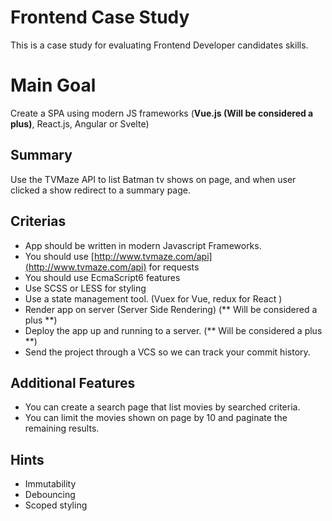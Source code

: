 # Frontend Case Study

This is a case study for evaluating Frontend Developer candidates skills.

# Main Goal

Create a SPA using modern JS frameworks (**Vue.js (Will be considered a plus)**, React.js, Angular or Svelte)

## Summary

Use the TVMaze API to list Batman tv shows on page, and when user clicked a show redirect to a summary page.

## Criterias

- App should be written in modern Javascript Frameworks.
- You should use [http://www.tvmaze.com/api](http://www.tvmaze.com/api) for requests
- You should use EcmaScript6 features
- Use SCSS or LESS for styling
- Use a state management tool. (Vuex for Vue, redux for React )
- Render app on server (Server Side Rendering) (** Will be considered a plus **)
- Deploy the app up and running to a server. (** Will be considered a plus **)
- Send the project through a VCS so we can track your commit history.

## Additional Features

- You can create a search page that list movies by searched criteria.
- You can limit the movies shown on page by 10 and paginate the remaining results.

## Hints

- Immutability
- Debouncing
- Scoped styling
